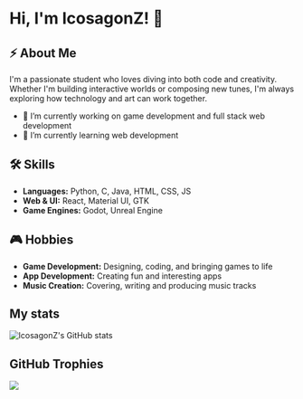 # Hi, I'm IcosagonZ! 👋

## ⚡ About Me

I'm a passionate student who loves diving into both code and creativity. Whether I'm building interactive worlds or composing new tunes, I'm always exploring how technology and art can work together.
- 🔭 I’m currently working on game development and full stack web development
- 🌱 I’m currently learning web development

## 🛠️ Skills

- **Languages:** Python, C, Java, HTML, CSS, JS
- **Web & UI:** React, Material UI, GTK
- **Game Engines:** Godot, Unreal Engine

## 🎮 Hobbies

- **Game Development:** Designing, coding, and bringing games to life
- **App Development:** Creating fun and interesting apps
- **Music Creation:** Covering, writing and producing music tracks
## My stats

![IcosagonZ's GitHub stats](https://github-readme-stats.vercel.app/api?username=IcosagonZ&show_icons=true&theme=tokyonight)

## GitHub Trophies
![](https://github-profile-trophy.vercel.app/?username=IcosagonZ&theme=radical&no-frame=true&no-bg=false&margin-w=4)



